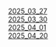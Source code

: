 [2025_03_27](2025_03_27)  
[2025_03_30](2025_03_30)  
[2025_04_01](2025_04_01)  
[2025_04_20](2025_04_20)
